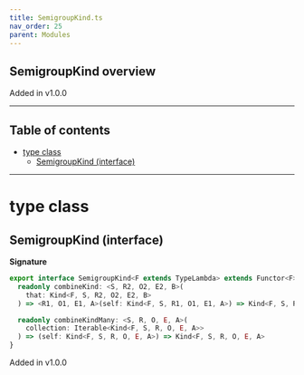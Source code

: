 ```yaml
---
title: SemigroupKind.ts
nav_order: 25
parent: Modules
---
```


## SemigroupKind overview

Added in v1.0.0

---

<h2 class="text-delta">Table of contents</h2>

- [type class](#type-class)
  - [SemigroupKind (interface)](#semigroupkind-interface)

---

# type class

## SemigroupKind (interface)

**Signature**

```ts
export interface SemigroupKind<F extends TypeLambda> extends Functor<F> {
  readonly combineKind: <S, R2, O2, E2, B>(
    that: Kind<F, S, R2, O2, E2, B>
  ) => <R1, O1, E1, A>(self: Kind<F, S, R1, O1, E1, A>) => Kind<F, S, R1 & R2, O1 | O2, E1 | E2, A | B>

  readonly combineKindMany: <S, R, O, E, A>(
    collection: Iterable<Kind<F, S, R, O, E, A>>
  ) => (self: Kind<F, S, R, O, E, A>) => Kind<F, S, R, O, E, A>
}
```

Added in v1.0.0
